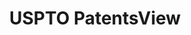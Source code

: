 ---
layout: default
bigquery: https://console.cloud.google.com/bigquery?p=patents-public-data&d=patentsview&page=dataset
citation: Attribution should be given to PatentsView for use, distribution, or derivative
  works.
code: https://github.com/CSSIP-AIR/PatentsView-Code-Snippets/
contributors: USPTO
cost: None
description: 'PatentsView includes US patent data including raw data (summaries, applications,
  pregrant applications), disambugations of inventors and assignees, and inventor
  gender estimates.  Also foreign priority data, # of figures and sheets, and government
  interest statements.'
documentation: https://patentsview.org/query/builder-faqs
last_edit: Thu, 04 May 2023 18:20:22 GMT
location: https://patentsview.org/
maintained_by: USPTO
record_creation_timestamp: 12/2/2020 17:20:46
related_publications: http://dx.doi.org/10.2139/ssrn.3868599
schema_fields:
- citation_id
- state_fips
- f102_date
- classification_status
- name_last
- lapse_of_patent
- disamb_assignee_id_20181127
- assignee_id
- mainclass_id
- rawlocation_id
- attribution_status
- designation
- male_flag
- subclass
- disamb_inventor_id_20171003
- disamb_assignee_id_20190312
- section
- disamb_inventor_id_20180528
- subcategory_id
- deceased
- length
- latitude
- uuid
- disclaimer_date
- city
- type
- category
- sector_title
- rule_47
- patent_id
- disamb_inventor_id_20200331
- disamb_inventor_id_20170307
- action_date
- disamb_assignee_id_20190820
- fname
- disamb_inventor_id_20181127
- filename
- id
- num_claims
- f371_date
- subsection_id
- reldocno
- num_figures
- disamb_assignee_id_20191008
- disamb_assignee_id_20200331
- rawinventor_id
- term_grant
- disamb_assignee_id_20191231
- publication_number
- abstract
- level_one
- _371_date
- main_group
- disamb_assignee_id_20200929
- gi_statement
- longitude
- subgroup
- disamb_inventor_id_20190820
- classification_value
- subclass_id
- sequence
- date
- organization_id
- doc_type
- disamb_inventor_id_20170808
- contract_award_number
- num_sheets
- disamb_assignee_id_20200630
- county
- ipc_version_indicator
- disamb_inventor_id_20171226
- symbol_position
- inventor_id
- number
- field_title
- state
- level_two
- series_code
- subgroup_id
- field_id
- location_id
- lname
- disamb_inventor_id_20190312
- county_fips
- group_id
- disamb_inventor_id_20200630
- section_id
- term_extension
- num
- relkind
- organization
- latlong
- exemplary
- rawassignee_id
- country_transformed
- role
- country
- disamb_inventor_id_20201229
- male
- name
- classification_data_source
- disamb_inventor_id_20191231
- applicant_type
- dependent
- group
- application_id
- status
- withdrawn
- name_first
- rel_id
- text
- kind
- classification_level
- term_disclaimer
- disamb_inventor_id_20191008
- category_id
- latin_name
- disamb_inventor_id_20200929
- variety
- lawyer_id
- _102_date
- ipc_class
- doctype
- title
- level_three
shortname: patentsview
tags:
- disambiguation
- United States
- gender
terms_of_use: Creative Commons Attribution 4.0 International License.
timeframe: 1963-1999
title: USPTO PatentsView
uuid: cf1780b1-e265-4e49-8d1d-83b9cfe0fd9a
---